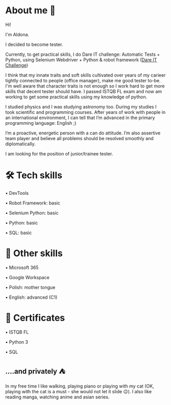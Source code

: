 # About me 👋
Hi! 

I'm Aldona.

I decided to become tester.

Currently, to get practical skills, I do Dare IT challenge: Automatic Tests + Python, using Selenium Webdriver + Python & robot framework 
(<a href="https://www.dareit.io/challenges/wstep-do-testow-automatycznych" >Dare IT Challenge</a>)

I think that my innate traits and soft skills cultivated over years of my carieer tightly connected to people (office manager), make me good tester to-be.
I'm well aware that character traits is not enough so I work hard to get more skills that decent tester should have. 
I passed ISTQB FL exam and now am working to get some practical skills using my knowledge of python.

I studied physics and I was studying astronomy too. During my studies I took scientific and programming courses. After years of work with people in an international environment, I can tell that I’m advanced in the primary programming language: English ;)

I’m a proactive, energetic person with a can do attitude. I’m also assertive team player and believe all problems should be resolved smoothly and diplomatically. 

I am looking for the position of junior/trainee tester.

# 🛠️ Tech skills

•	DevTools

•	Robot Framework: basic

•	Selenium Python: basic

•	Python: basic

•	SQL: basic

# 🔨 Other skills
•	Microsoft 365

•	Google Workspace

•	Polish: mother tongue

•	English: advanced (C1)

# 🥇 Certificates
•	ISTQB FL

•	Python 3

•	SQL

## ....and privately ⛺
In my free time I like walking, playing piano or playing with my cat (OK, playing with the cat is a must - she would not let it slide 😉). I also like reading manga, watching anime and asian series. 



<!---
- 👋 Hi, I’m @AldonaPiet
- 👀 I’m interested in ...
- 🌱 I’m currently learning ...
- 💞️ I’m looking to collaborate on ...
- 📫 How to reach me ...

AldonaPiet/AldonaPiet is a ✨ special ✨ repository because its `README.md` (this file) appears on your GitHub profile.
You can click the Preview link to take a look at your changes.
--->
